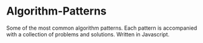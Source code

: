 # Algorithm-Patterns

Some of the most common algorithm patterns. Each pattern is accompanied with a collection of problems and solutions. Written in Javascript.
